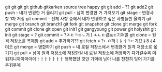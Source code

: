 git git git git github gitkarken source tree happy git
git add - ??
git add2
git push - 내가 변경한 거 올리기
git pull - 남이 변경한 거 가져오기
git stage - 변경사항 1차 저장
git commit - 전체 사항 중에서 내가 변경하고 싶은 사항들만 올리기
git merge
git branch
git branch1
git fork
git snapshot
git clone
git merge
git fork
git commit
git clone 
git open
git init1
git gangyoung
git power
git holyshit
git init
git stage = ?
git commit = ?ㅈㄷㅋㅁㄴ거ㅣㅗㄴㄷ겷놐ㄷ기혀콜
git clone = 원격 저장소를 복제함
git add =  추가하기??
git fetch = ?ㄴㅇ하ㅣㅑㅓㅋㄷ기묘ㅑ8ㅕ4뎌코
git merge = 병합하기
git push = 내 로컬 저장소에서 변경한거 원격 저장소로 옮기기 
git pull = 남이 원격 저장소에 저장한걸 내 로컬 저장소에 저장하기 다가갈수록 미워지니까아아아아ㅏㅏㅏㅏㅏㅏㅏ 행복했던 것만 기억에 남아
나를 천천히 잊어 가기를 우워우예
